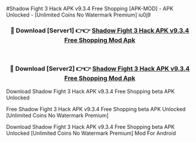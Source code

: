 #Shadow Fight 3 Hack APK v9.3.4 Free Shopping [APK-MOD] - APK Unlocked - [Unlimited Coins No Watermark Premium] iu0j9



<div align="center">

<h3>🔴 Download [Server1] 👉👉 <a href="https://momento.my/?title=Shadow_Fight_3_Hack_APK_v9.3.4_Free_Shopping">Shadow Fight 3 Hack APK v9.3.4 Free Shopping Mod Apk</a></h3><br>

<h3>🔴 Download [Server2] 👉👉 <a href="https://momento.my/?title=Shadow_Fight_3_Hack_APK_v9.3.4_Free_Shopping">Shadow Fight 3 Hack APK v9.3.4 Free Shopping Mod Apk</a></h3>
</div>



Download Shadow Fight 3 Hack APK v9.3.4 Free Shopping beta APK Unlocked

Free Shadow Fight 3 Hack APK v9.3.4 Free Shopping beta APK Unlocked [Unlimited Coins No Watermark Premium]

Download Shadow Fight 3 Hack APK v9.3.4 Free Shopping beta APK Unlocked [Unlimited Coins No Watermark Premium] Mod For Android
